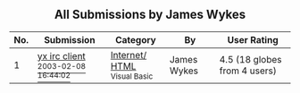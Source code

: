 ﻿<div align="center">

## All Submissions by James Wykes

</div>

No.  | Submission | Category | By   | User Rating
---- | ---------- | -------- | ---- | -----------
1 | [yx irc client<br /><sup>2003-02-08 16:44:02</sup>](https://github.com/Planet-Source-Code/james-wykes-yx-irc-client__1-43093) | [Internet/ HTML<br /><sup>Visual Basic</sup>](../ByCategory/internet-html__1-34.md) | James Wykes | 4.5 (18 globes from 4 users)
